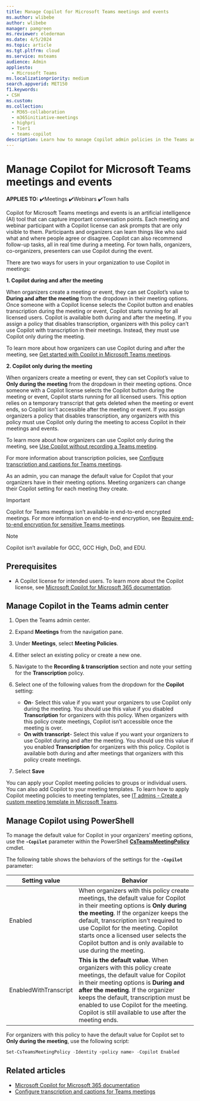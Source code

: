 ```yaml
---
title: Manage Copilot for Microsoft Teams meetings and events
ms.author: wlibebe
author: wlibebe
manager: pamgreen
ms.reviewer: elederman
ms.date: 4/5/2024
ms.topic: article
ms.tgt.pltfrm: cloud
ms.service: msteams
audience: Admin
appliesto: 
  - Microsoft Teams
ms.localizationpriority: medium
search.appverid: MET150
f1.keywords:
- CSH
ms.custom: 
ms.collection: 
  - M365-collaboration
  - m365initiative-meetings
  - highpri
  - Tier1
  - teams-copilot
description: Learn how to manage Copilot admin policies in the Teams admin center. Learn how to manage transcripts and transcription for Copilot Microsoft Teams meetings and events.
---
```


# Manage Copilot for Microsoft Teams meetings and events

**APPLIES TO:** ✔️Meetings ✔️Webinars ✔️Town halls

Copilot for Microsoft Teams meetings and events is an artificial intelligence (AI) tool that can capture important conversation points. Each meeting and webinar participant with a Copilot license can ask prompts that are only visible to them. Participants and organizers can learn things like who said what and where people agree or disagree. Copilot can also recommend follow-up tasks, all in real time during a meeting. For town halls, organizers, co-organizers, presenters can use Copilot during the event.

There are two ways for users in your organization to use Copilot in meetings:

**1. Copilot during and after the meeting**<br>

When organizers create a meeting or event, they can set Copilot’s value to **During and after the meeting** from the dropdown in their meeting options. Once someone with a Copilot license selects the Copilot button and enables transcription during the meeting or event, Copilot starts running for all licensed users. Copilot is available both during and after the meeting. If you assign a policy that disables transcription, organizers with this policy can’t use Copilot with transcription in their meetings. Instead, they must use Copilot only during the meeting.

To learn more about how organizers can use Copilot during and after the meeting, see [Get started with Copilot in Microsoft Teams meetings](https://support.microsoft.com/office/get-started-with-copilot-in-microsoft-teams-meetings-0bf9dd3c-96f7-44e2-8bb8-790bedf066b1).

**2. Copilot only during the meeting**<br>

When organizers create a meeting or event, they can set Copilot’s value to **Only during the meeting** from the dropdown in their meeting options. Once someone with a Copilot license selects the Copilot button during the meeting or event, Copilot starts running for all licensed users. This option relies on a temporary transcript that gets deleted when the meeting or event ends, so Copilot isn't accessible after the meeting or event. If you assign organizers a policy that disables transcription, any organizers with this policy must use Copilot only during the meeting to access Copilot in their meetings and events.

To learn more about how organizers can use Copilot  only during the meeting, see [Use Copilot without recording a Teams meeting](https://support.microsoft.com/office/use-copilot-without-recording-a-teams-meeting-a59cb88c-0f6b-4a20-a47a-3a1c9a818bd9).

For more information about transcription policies, see [Configure transcription and captions for Teams meetings](meeting-transcription-captions.md).

As an admin, you can manage the default value for Copilot that  your organizers have in their meeting options. Meeting organizers can change their Copilot setting for each meeting they create.

> [!IMPORTANT]
> Copilot for Teams meetings isn’t available in end-to-end encrypted meetings. For more information on end-to-end encryption, see [Require end-to-end encryption for sensitive Teams meetings](end-to-end-encrypted-meetings.md).

> [!NOTE]
> Copilot isn’t available for GCC, GCC High, DoD, and EDU.

## Prerequisites

- A Copilot license for intended users. To learn more about the Copilot license, see [Microsoft Copilot for Microsoft 365 documentation](/microsoft-365-copilot).

## Manage Copilot in the Teams admin center

1. Open the Teams admin center.
2. Expand **Meetings** from the navigation pane.
3. Under **Meetings**, select **Meeting Policies**.
4. Either select an existing policy or create a new one.
5. Navigate to the **Recording & transcription** section and note your setting for the **Transcription** policy.
6. Select one of the following values from the dropdown for the **Copilot** setting:

    - **On**- Select this value if you want your organizers to use Copilot only during the meeting. You should use this value if you disabled **Transcription** for organizers with this policy. When organizers with this policy create meetings, Copilot isn’t accessible once the meeting is over.
    - **On with transcript**- Select this value if you want your organizers to use Copilot during and after the meeting. You should use this value if you enabled **Transcription** for organizers with this policy. Copilot is available both during and after meetings that organizers with this policy create meetings.

7. Select **Save**

You can apply your Copilot meeting policies to groups or individual users. You can also add Copilot to your meeting templates. To learn how to apply Copilot meeting policies to meeting templates, see [IT admins - Create a custom meeting template in Microsoft Teams](create-custom-meeting-template.md).

## Manage Copilot using PowerShell

To manage the default value for Copilot in your organizers’ meeting options, use the **`-Copilot`** parameter within the PowerShell [**CsTeamsMeetingPolicy**](/powershell/module/teams/set-csteamsmeetingpolicy) cmdlet.

The following table shows the behaviors of the settings for the **`-Copilot`** parameter:

|Setting value| Behavior|
|---------|---------------|
|Enabled| When organizers with this policy create meetings, the default value for Copilot in their meeting options is **Only during the meeting**. If the organizer keeps the default, transcription isn’t required to use Copilot for the meeting. Copilot starts once a licensed user selects the Copilot button and is only available to use during the meeting. |
|EnabledWithTranscript| **This is the default value**. When organizers with this policy create meetings, the default value for Copilot in their meeting options is **During and after the meeting**. If the organizer keeps the default, transcription must be enabled to use Copilot for the meeting. Copilot is still available to use after the meeting ends.|

For organizers with this policy to have the default value for Copilot set to **Only during the meeting**, use the following script:

```PowerShell
Set-CsTeamsMeetingPolicy -Identity <policy name> -Copilot Enabled
```

## Related articles

- [Microsoft Copilot for Microsoft 365 documentation](/microsoft-365-copilot)
- [Configure transcription and captions for Teams meetings](meeting-transcription-captions.md)
